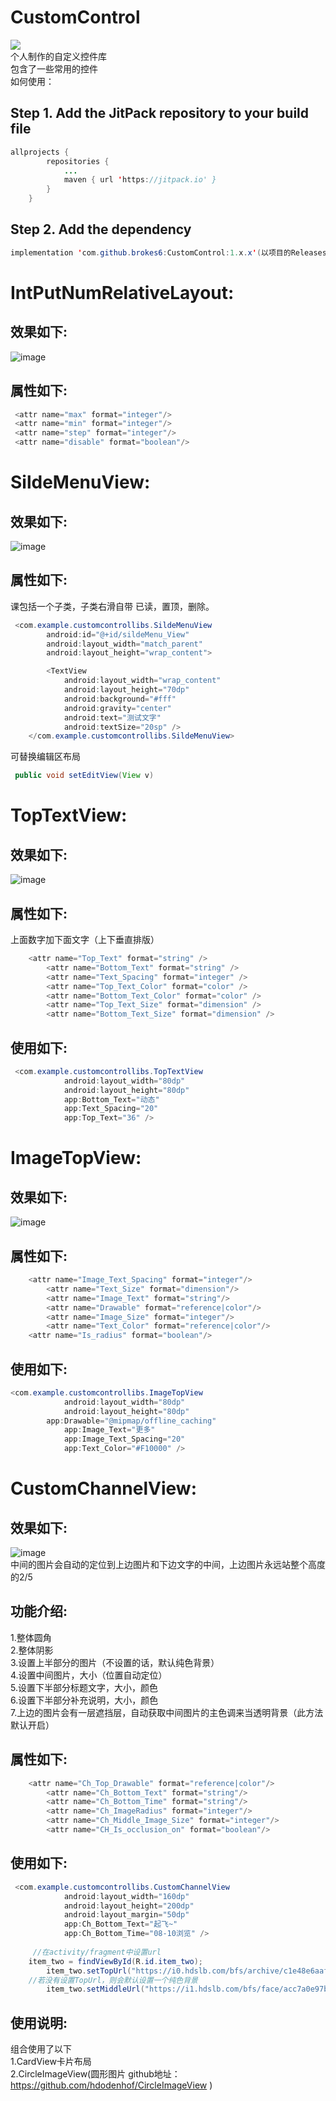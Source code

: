 # CustomControl
[![](https://jitpack.io/v/brokes6/CustomControl.svg)](https://jitpack.io/#brokes6/CustomControl)<br>
个人制作的自定义控件库<br>
包含了一些常用的控件<br>
如何使用：<br>
## Step 1. Add the JitPack repository to your build file<br>
```Java
allprojects {
		repositories {
			...
			maven { url 'https://jitpack.io' }
		}
	}
```
## Step 2. Add the dependency<br>
```Java
implementation 'com.github.brokes6:CustomControl:1.x.x'(以项目的Releases版本号为准)
```
# IntPutNumRelativeLayout:<br>
## 效果如下:<br>
![image](https://github.com/brokes6/CustomControl/blob/master/CustomControlLibs/src/showresources/IntPutNumRelativeLayout.gif)<br>
## 属性如下:<br>
```Java
 <attr name="max" format="integer"/>
 <attr name="min" format="integer"/>
 <attr name="step" format="integer"/>
 <attr name="disable" format="boolean"/>
```
# SildeMenuView:<br>
## 效果如下:<br>
![image](https://github.com/brokes6/CustomControl/blob/master/CustomControlLibs/src/showresources/SildeMenuView.gif)<br>
## 属性如下:<br>
课包括一个子类，子类右滑自带 已读，置顶，删除。<br>
```Java
 <com.example.customcontrollibs.SildeMenuView
        android:id="@+id/sildeMenu_View"
        android:layout_width="match_parent"
        android:layout_height="wrap_content">

        <TextView
            android:layout_width="wrap_content"
            android:layout_height="70dp"
            android:background="#fff"
            android:gravity="center"
            android:text="测试文字"
            android:textSize="20sp" />
    </com.example.customcontrollibs.SildeMenuView>
```
可替换编辑区布局<br>
```Java
 public void setEditView(View v)
```
# TopTextView:<br>
## 效果如下:<br>
![image](https://github.com/brokes6/CustomControl/blob/master/CustomControlLibs/src/showresources/Image4.jpg)<br>
## 属性如下:<br>
上面数字加下面文字（上下垂直排版）<br>
```Java
 	<attr name="Top_Text" format="string" />
        <attr name="Bottom_Text" format="string" />
        <attr name="Text_Spacing" format="integer" />
        <attr name="Top_Text_Color" format="color" />
        <attr name="Bottom_Text_Color" format="color" />
        <attr name="Top_Text_Size" format="dimension" />
        <attr name="Bottom_Text_Size" format="dimension" />
```
## 使用如下:<br>
```Java
 <com.example.customcontrollibs.TopTextView
            android:layout_width="80dp"
            android:layout_height="80dp"
            app:Bottom_Text="动态"
            app:Text_Spacing="20"
            app:Top_Text="36" />
```
# ImageTopView:<br>
## 效果如下:<br>
![image](https://github.com/brokes6/CustomControl/blob/master/CustomControlLibs/src/showresources/image5.jpg)<br>
## 属性如下:<br>
```Java
 	<attr name="Image_Text_Spacing" format="integer"/>
        <attr name="Text_Size" format="dimension"/>
        <attr name="Image_Text" format="string"/>
        <attr name="Drawable" format="reference|color"/>
        <attr name="Image_Size" format="integer"/>
        <attr name="Text_Color" format="reference|color"/>
	<attr name="Is_radius" format="boolean"/>
```
## 使用如下:<br>
```Java
<com.example.customcontrollibs.ImageTopView
            android:layout_width="80dp"
            android:layout_height="80dp"
	    app:Drawable="@mipmap/offline_caching"
            app:Image_Text="更多"
            app:Image_Text_Spacing="20"
            app:Text_Color="#F10000" />
```
# CustomChannelView:<br>
## 效果如下:<br>
![image](https://github.com/brokes6/CustomControl/blob/master/CustomControlLibs/src/showresources/image6.jpg)<br>
中间的图片会自动的定位到上边图片和下边文字的中间，上边图片永远站整个高度的2/5<br>
## 功能介绍:<br>
1.整体圆角<br>
2.整体阴影<br>
3.设置上半部分的图片（不设置的话，默认纯色背景）<br>
4.设置中间图片，大小（位置自动定位）<br>
5.设置下半部分标题文字，大小，颜色<br>
6.设置下半部分补充说明，大小，颜色<br>
7.上边的图片会有一层遮挡层，自动获取中间图片的主色调来当透明背景（此方法默认开启）
## 属性如下:<br>
```Java
 	<attr name="Ch_Top_Drawable" format="reference|color"/>
        <attr name="Ch_Bottom_Text" format="string"/>
        <attr name="Ch_Bottom_Time" format="string"/>
        <attr name="Ch_ImageRadius" format="integer"/>
        <attr name="Ch_Middle_Image_Size" format="integer"/>
        <attr name="CH_Is_occlusion_on" format="boolean"/>
```
## 使用如下:<br>
```Java
 <com.example.customcontrollibs.CustomChannelView
            android:layout_width="160dp"
            android:layout_height="200dp"
            android:layout_margin="50dp"
            app:Ch_Bottom_Text="起飞~"
            app:Ch_Bottom_Time="08-10浏览" />
	    
	 //在activity/fragment中设置url
	item_two = findViewById(R.id.item_two);
        item_two.setTopUrl("https://i0.hdslb.com/bfs/archive/c1e48e6aaf5e2eb430de9e9c635cb626103c0bef.jpg@412w_232h_1c_100q.jpg");
	//若没有设置TopUrl，则会默认设置一个纯色背景
        item_two.setMiddleUrl("https://i1.hdslb.com/bfs/face/acc7a0e97bf9f6c4d047777e40270a39bc7f4f7d.jpg");
```
## 使用说明:<br>
组合使用了以下<br>
1.CardView卡片布局<br>
2.CircleImageView(圆形图片 github地址：https://github.com/hdodenhof/CircleImageView )<br>
